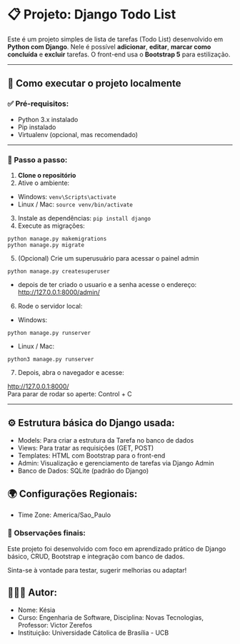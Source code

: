 # 📋 Projeto: Django Todo List

Este é um projeto simples de lista de tarefas (Todo List) desenvolvido em **Python com Django**. Nele é possível **adicionar**, **editar**, **marcar como concluída** e **excluir** tarefas. O front-end usa o **Bootstrap 5** para estilização.

---

## 🚀 Como executar o projeto localmente

### ✅ Pré-requisitos:

- Python 3.x instalado
- Pip instalado
- Virtualenv (opcional, mas recomendado)

---

### 🔧 Passo a passo:

1. **Clone o repositório**
2. Ative o ambiente:
- Windows:
```venv\Scripts\activate```
- Linux / Mac:
```source venv/bin/activate```
3. Instale as dependências:
```pip install django```
4. Execute as migrações:
```
python manage.py makemigrations
python manage.py migrate
```
5.	(Opcional) Crie um superusuário para acessar o painel admin
```
python manage.py createsuperuser
```
- depois de ter criado o usuario e a senha acesse o endereço:
http://127.0.0.1:8000/admin/
6. Rode o servidor local:
- Windows:
```
python manage.py runserver
```
- Linux / Mac:
```
python3 manage.py runserver
```
7. Depois, abra o navegador e acesse:

http://127.0.0.1:8000/
<br>
Para parar de rodar so aperte: Control + C

---

## ⚙️ Estrutura básica do Django usada:

- Models: Para criar a estrutura da Tarefa no banco de dados
- Views: Para tratar as requisições (GET, POST)
- Templates: HTML com Bootstrap para o front-end
- Admin: Visualização e gerenciamento de tarefas via Django Admin
- Banco de Dados: SQLite (padrão do Django)

## 🌍 Configurações Regionais:
- Time Zone: America/Sao_Paulo

### 📌 Observações finais:

Este projeto foi desenvolvido com foco em aprendizado prático de Django básico, CRUD, Bootstrap e integração com banco de dados.

Sinta-se à vontade para testar, sugerir melhorias ou adaptar!

## 👩🏻‍💻 Autor:
- Nome: Késia
- Curso: Engenharia de Software, Disciplina: Novas Tecnologias, Professor: Victor Zerefos
- Instituição: Universidade Cátolica de Brasília - UCB








